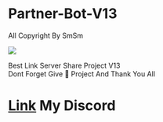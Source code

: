 # Partner-Bot-V13
All Copyright By SmSm

<img src = "https://cdn.discordapp.com/attachments/1035559001687076985/1055805111068278804/EDEAB721-C472-41FC-A562-6C4433EF4FAF.jpg"></div>

Best Link Server Share Project V13  
Dont Forget Give 🌟 Project And Thank You All











# [Link](https://discord.gg/7MaVp5HCSh) My Discord 
